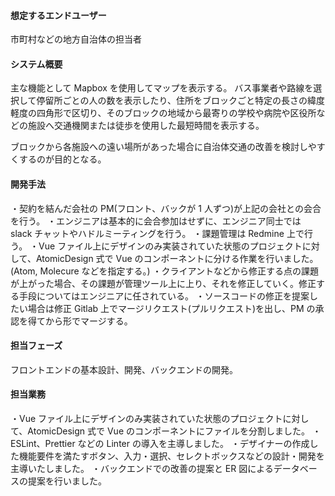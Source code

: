 #### 想定するエンドユーザー

市町村などの地方自治体の担当者

#### システム概要

主な機能として Mapbox を使用してマップを表示する。
バス事業者や路線を選択して停留所ごとの人の数を表示したり、住所をブロックごと特定の長さの緯度軽度の四角形で区切り、そのブロックの地域から最寄りの学校や病院や区役所などの施設へ交通機関または徒歩を使用した最短時間を表示する。

ブロックから各施設への遠い場所があった場合に自治体交通の改善を検討しやすくするのが目的となる。

#### 開発手法

・契約を結んだ会社の PM(フロント、バックが 1 人ずつ)が上記の会社との会合を行う。
・エンジニアは基本的に会合参加はせずに、エンジニア同士では　 slack チャットやハドルミーティングを行う。
・課題管理は Redmine 上で行う。
・Vue ファイル上にデザインのみ実装されていた状態のプロジェクトに対して、AtomicDesign 式で Vue のコンポーネントに分ける作業を行いました。(Atom, Molecure などを指定する。)
・クライアントなどから修正する点の課題が上がった場合、その課題が管理ツール上に上り、それを修正していく。修正する手段についてはエンジニアに任されている。
・ソースコードの修正を提案したい場合は修正 Gitlab 上でマージリクエスト(プルリクエスト)を出し、PM の承認を得てから形でマージする。

#### 担当フェーズ

フロントエンドの基本設計、開発、バックエンドの開発。

#### 担当業務

・Vue ファイル上にデザインのみ実装されていた状態のプロジェクトに対して、AtomicDesign 式で Vue のコンポーネントにファイルを分割しました。
・ESLint、Prettier などの Linter の導入を主導しました。
・デザイナーの作成した機能要件を満たすボタン、入力・選択、セレクトボックスなどの設計・開発を主導いたしました。
・バックエンドでの改善の提案と ER 図によるデータベースの提案を行いました。
